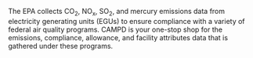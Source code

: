 The EPA collects CO<sub>2</sub>, NO<sub>x</sub>, SO<sub>2</sub>, and mercury emissions data from electricity generating units (EGUs) to ensure compliance with a variety of federal air quality programs. CAMPD is your one-stop shop for the emissions, compliance, allowance, and facility attributes data that is gathered under these programs.

